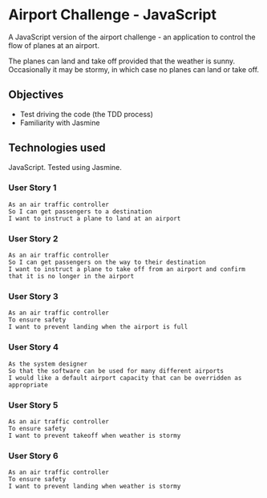# Airport Challenge - JavaScript #

A JavaScript version of the airport challenge - an application to control the flow of planes at an airport.

The planes can land and take off provided that the weather is sunny. Occasionally it may be stormy, in which case no planes can land or take off. 

## Objectives

- Test driving the code (the TDD process)
- Familiarity with Jasmine

## Technologies used

JavaScript. Tested using Jasmine.

### User Story 1

```
As an air traffic controller 
So I can get passengers to a destination 
I want to instruct a plane to land at an airport
```

### User Story 2

```
As an air traffic controller 
So I can get passengers on the way to their destination 
I want to instruct a plane to take off from an airport and confirm that it is no longer in the airport
```

### User Story 3

```
As an air traffic controller 
To ensure safety 
I want to prevent landing when the airport is full 
```

### User Story 4

```
As the system designer
So that the software can be used for many different airports
I would like a default airport capacity that can be overridden as appropriate
```

### User Story 5

```
As an air traffic controller 
To ensure safety 
I want to prevent takeoff when weather is stormy 
```

### User Story 6

```
As an air traffic controller 
To ensure safety 
I want to prevent landing when weather is stormy 
```
